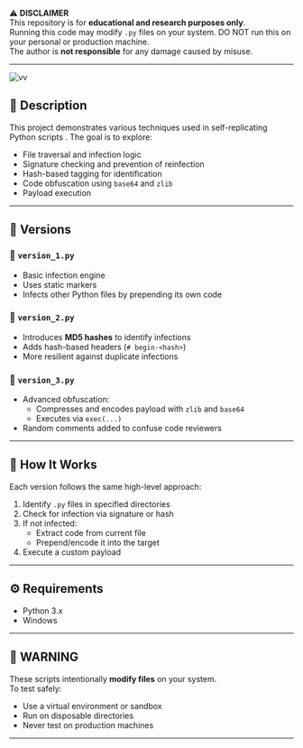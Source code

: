 ⚠️ **DISCLAIMER**  
This repository is for **educational and research purposes only**.  
Running this code may modify `.py` files on your system. DO NOT run this on your personal or production machine.  
The author is **not responsible** for any damage caused by misuse.

---
![vv](https://github.com/user-attachments/assets/914ed9c2-4ccf-4595-8797-e7278a34a9a8)


## 📌 Description

This project demonstrates various techniques used in self-replicating Python scripts . The goal is to explore:

- File traversal and infection logic
- Signature checking and prevention of reinfection
- Hash-based tagging for identification
- Code obfuscation using `base64` and `zlib`
- Payload execution 

---

## 📂 Versions

### 🔹 `version_1.py`
- Basic infection engine
- Uses static markers
- Infects other Python files by prepending its own code

### 🔹 `version_2.py`
- Introduces **MD5 hashes** to identify infections
- Adds hash-based headers (`# begin-<hash>`)
- More resilient against duplicate infections

### 🔹 `version_3.py`
- Advanced obfuscation:
  - Compresses and encodes payload with `zlib` and `base64`
  - Executes via `exec(...)`
- Random comments added to confuse code reviewers

---

## 🧠 How It Works

Each version follows the same high-level approach:

1. Identify `.py` files in specified directories
2. Check for infection via signature or hash
3. If not infected:
   - Extract code from current file
   - Prepend/encode it into the target
4. Execute a custom payload

---

## ⚙️ Requirements

- Python 3.x
- Windows
---

## 🚨 WARNING

These scripts intentionally **modify files** on your system.  
To test safely:

- Use a virtual environment or sandbox
- Run on disposable directories
- Never test on production machines

---

